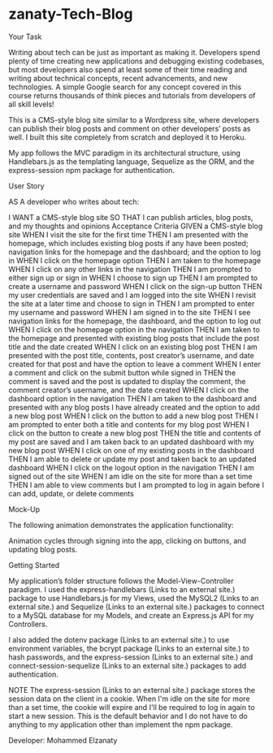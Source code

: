 # zanaty-Tech-Blog
Your Task

Writing about tech can be just as important as making it. Developers spend plenty of time creating new applications and debugging existing codebases, but most developers also spend at least some of their time reading and writing about technical concepts, recent advancements, and new technologies. A simple Google search for any concept covered in this course returns thousands of think pieces and tutorials from developers of all skill levels!

This is a CMS-style blog site similar to a Wordpress site, where developers can publish their blog posts and comment on other developers’ posts as well. I built this site completely from scratch and deployed it to Heroku.

My app follows the MVC paradigm in its architectural structure, using Handlebars.js as the templating language, Sequelize as the ORM, and the express-session npm package for authentication.

User Story

AS A developer who writes about tech:

I WANT a CMS-style blog site
SO THAT I can publish articles, blog posts, and my thoughts and opinions
Acceptance Criteria
GIVEN a CMS-style blog site
WHEN I visit the site for the first time
THEN I am presented with the homepage, which includes existing blog posts if any have been posted; navigation links for the homepage and the dashboard; and the option to log in
WHEN I click on the homepage option
THEN I am taken to the homepage
WHEN I click on any other links in the navigation
THEN I am prompted to either sign up or sign in
WHEN I choose to sign up
THEN I am prompted to create a username and password
WHEN I click on the sign-up button
THEN my user credentials are saved and I am logged into the site
WHEN I revisit the site at a later time and choose to sign in
THEN I am prompted to enter my username and password
WHEN I am signed in to the site
THEN I see navigation links for the homepage, the dashboard, and the option to log out
WHEN I click on the homepage option in the navigation
THEN I am taken to the homepage and presented with existing blog posts that include the post title and the date created
WHEN I click on an existing blog post
THEN I am presented with the post title, contents, post creator’s username, and date created for that post and have the option to leave a comment
WHEN I enter a comment and click on the submit button while signed in
THEN the comment is saved and the post is updated to display the comment, the comment creator’s username, and the date created
WHEN I click on the dashboard option in the navigation
THEN I am taken to the dashboard and presented with any blog posts I have already created and the option to add a new blog post
WHEN I click on the button to add a new blog post
THEN I am prompted to enter both a title and contents for my blog post
WHEN I click on the button to create a new blog post
THEN the title and contents of my post are saved and I am taken back to an updated dashboard with my new blog post
WHEN I click on one of my existing posts in the dashboard
THEN I am able to delete or update my post and taken back to an updated dashboard
WHEN I click on the logout option in the navigation
THEN I am signed out of the site
WHEN I am idle on the site for more than a set time
THEN I am able to view comments but I am prompted to log in again before I can add, update, or delete comments

Mock-Up

The following animation demonstrates the application functionality:

Animation cycles through signing into the app, clicking on buttons, and updating blog posts.

Getting Started

My application’s folder structure follows the Model-View-Controller paradigm. I used the express-handlebars (Links to an external site.) package to use Handlebars.js for my Views, used the MySQL2 (Links to an external site.) and Sequelize (Links to an external site.) packages to connect to a MySQL database for my Models, and create an Express.js API for my Controllers.

I also added the dotenv package (Links to an external site.) to use environment variables, the bcrypt package (Links to an external site.) to hash passwords, and the express-session (Links to an external site.) and connect-session-sequelize (Links to an external site.) packages to add authentication.

NOTE
The express-session (Links to an external site.) package stores the session data on the client in a cookie. When I'm idle on the site for more than a set time, the cookie will expire and I'll be required to log in again to start a new session. This is the default behavior and I do not have to do anything to my application other than implement the npm package.

Developer:
Mohammed Elzanaty

